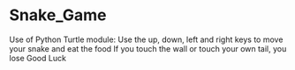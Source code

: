 # Snake_Game
Use of Python Turtle module:
Use the up, down, left and right keys to move your snake and eat the food
If you touch the wall or touch your own tail, you lose 
Good Luck
